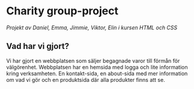 # Charity group-project

*Projekt av Daniel, Emma, Jimmie, Viktor, Elin i kursen HTML och CSS*

## Vad har vi gjort?
Vi har gjort en webbplatsen som säljer begagnade varor till förmån för välgörenhet.
Webbplatsen har en hemsida med logga och lite information kring verksamheten.
En kontakt-sida, en about-sida med mer information om vad vi gör och en produktsida
där alla produkter finns att se.






